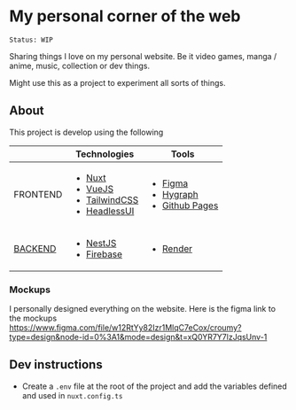 # My personal corner of the web

``Status: WIP``

Sharing things I love on my personal website. Be it video games, manga / anime, music, collection or dev things.

Might use this as a project to experiment all sorts of things.

## About

This project is develop using the following

|                                                             | Technologies                                                                                                                                                                 | Tools                                                                                                                                         |
|-------------------------------------------------------------|------------------------------------------------------------------------------------------------------------------------------------------------------------------------------|-----------------------------------------------------------------------------------------------------------------------------------------------|
| FRONTEND                                                    | <ul><li>[Nuxt](https://nuxt.com/)</li><li>[VueJS](https://vuejs.org/)</li><li>[TailwindCSS](https://tailwindcss.com/)</li><li>[HeadlessUI](https://headlessui.com)</li></ul> | <ul><li>[Figma](https://www.figma.com/)</li><li>[Hygraph](https://www.hygraph.io/)</li><li>[Github Pages](https://pages.github.com)</li></ul> |
| [BACKEND](https://github.com/clemenceroumy/croumy-blog-api) | <ul><li>[NestJS](https://docs.nestjs.com)</li><li>[Firebase](firebase.google.com/)</li></ul>                                                                                 | <ul><li>[Render](https://render.com)</li></ul>                                                                                                |

### Mockups

I personally designed everything on the website. Here is the figma link to the mockups https://www.figma.com/file/w12RtYy82Izr1MlqC7eCox/croumy?type=design&node-id=0%3A1&mode=design&t=xQ0YR7Y7lzJqsUnv-1

## Dev instructions

- Create a `.env` file at the root of the project and add the variables defined and used in `nuxt.config.ts`
